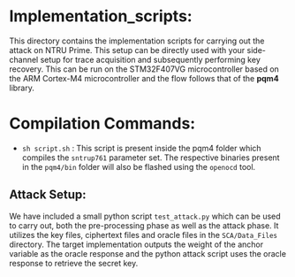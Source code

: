 # Implementation_scripts:

This directory contains the implementation scripts for carrying out the attack on NTRU Prime. This setup can be directly used with your side-channel setup for trace acquisition and subsequently performing key recovery. This can be run on the STM32F407VG microcontroller based on the ARM Cortex-M4 microcontroller and the flow follows that of the **pqm4** library.

# Compilation Commands:

- `sh script.sh` : This script is present inside the pqm4 folder which compiles the `sntrup761` parameter set. The respective binaries present in the `pqm4/bin` folder will also be flashed using the `openocd` tool.

## Attack Setup:

We have included a small python script `test_attack.py` which can be used to carry out, both the pre-processing phase as well as the attack phase. It utilizes the key files, ciphertext files and oracle files in the `SCA/Data_Files` directory. The target implementation outputs the weight of the anchor variable as the oracle response and the python attack script uses the oracle response to retrieve the secret key.
